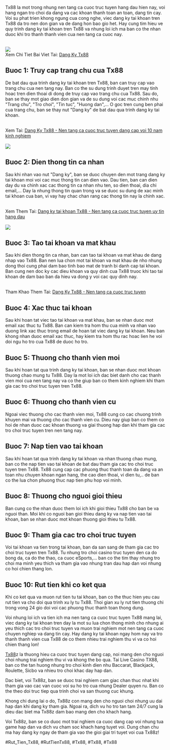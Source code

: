 <p>
		Tx88 la mot trong nhung nen tang ca cuoc truc tuyen hang dau hien nay, voi hang ngan tro choi da dang va cac khoan thanh toan an toan, dang tin cay. Voi su phat trien khong ngung cua cong nghe, viec dang ky tai khoan tren Tx88 da tro nen don gian va de dang hon bao gio het. Hay cung tim hieu ve quy trinh dang ky tai khoan tren Tx88 va nhung loi ich ma ban co the nhan duoc khi tro thanh thanh vien cua nen tang ca cuoc nay.
	</p><br><img src="https://tx88z.net/wp-content/uploads/2025/02/dang-ky-tx88.jpg"></br>
Xem Chi Tiet Bai Viet Tai: <a href="https://tx88z.net/dang-ky-tx88/">Dang Ky Tx88</a><h2>Buoc 1: Truy cap trang chu cua Tx88</h2><p>
		De bat dau qua trinh dang ky tai khoan tren Tx88, ban can truy cap vao trang chu cua nen tang nay. Ban co the su dung trinh duyet tren may tinh hoac tren dien thoai di dong de truy cap vao trang chu cua Tx88. Sau do, ban se thay mot giao dien don gian va de su dung voi cac muc chinh nhu "Trang chu", "Tro choi", "Tin tuc", "Huong dan",... O goc tren cung ben phai cua trang chu, ban se thay nut "Dang ky" de bat dau qua trinh dang ky tai khoan.
	</p><br>Xem Tai: <a href="https://bbs.heyshell.com/forum.php?mod=viewthread&tid=41644&extra=">Dang Ky Tx88 - Nen tang ca cuoc truc tuyen dang cap voi 10 nam kinh nghiem</a></br><br><img src="https://tx88z.net/wp-content/uploads/2025/02/nhung-ly-do-nen-tham-gia-va-dang-ky-tx88.jpg"></br><h2>Buoc 2: Dien thong tin ca nhan</h2><p>
		Sau khi nhan vao nut "Dang ky", ban se duoc chuyen den mot trang dang ky tai khoan moi voi cac muc thong tin can dien vao. Dau tien, ban can dien day du va chinh xac cac thong tin ca nhan nhu ten, so dien thoai, dia chi email,... Day la nhung thong tin quan trong va se duoc su dung de xac minh tai khoan cua ban, vi vay hay chac chan rang cac thong tin nay la chinh xac.
	</p><br>Xem Them Tai: <a href="https://tx88znet1.shopinfo.jp/posts/56538233">Dang ky tai khoan Tx88 - Nen tang ca cuoc truc tuyen uy tin hang dau</a></br><br><img src="https://tx88z.net/wp-content/uploads/2025/02/quy-trinh-dang-ky-tx88.jpg"></br><h2>Buoc 3: Tao tai khoan va mat khau</h2><p>
		Sau khi dien thong tin ca nhan, ban can tao tai khoan va mat khau de dang nhap vao Tx88. Ban nen lua chon mot tai khoan va mat khau de nho nhung dong thoi cung phai dam bao tinh bao mat de tranh bi danh cap tai khoan. Ban cung nen doc ky cac dieu khoan va quy dinh cua Tx88 truoc khi tao tai khoan de dam bao ban da hieu va dong y voi cac quy dinh nay.
	</p><br>Tham Khao Them Tai: <a href="https://nguyenvandiepht198.wixsite.com/my-site-1/post/dang-ky-tx88-nen-tang-ca-cuoc-truc-tuyen">Dang Ky Tx88 - Nen tang ca cuoc truc tuyen</a></br><h2>Buoc 4: Xac thuc tai khoan</h2><p>
		Sau khi hoan tat viec tao tai khoan va mat khau, ban se nhan duoc mot email xac thuc tu Tx88. Ban can kiem tra hom thu cua minh va nhan vao duong link xac thuc trong email de hoan tat viec dang ky tai khoan. Neu ban khong nhan duoc email xac thuc, hay kiem tra hom thu rac hoac lien he voi doi ngu ho tro cua Tx88 de duoc ho tro.
	</p><h2>Buoc 5: Thuong cho thanh vien moi</h2><p>
		Sau khi hoan tat qua trinh dang ky tai khoan, ban se nhan duoc mot khoan thuong chao mung tu Tx88. Day la mot loi ich dac biet danh cho cac thanh vien moi cua nen tang nay va co the giup ban co them kinh nghiem khi tham gia cac tro choi truc tuyen tren Tx88.
	</p><h2>Buoc 6: Thuong cho thanh vien cu</h2><p>
		Ngoai viec thuong cho cac thanh vien moi, Tx88 cung co cac chuong trinh khuyen mai va thuong cho cac thanh vien cu. Dieu nay giup ban co them co hoi de nhan duoc cac khoan thuong va giai thuong hap dan khi tham gia cac tro choi truc tuyen tren nen tang nay.
	</p><h2>Buoc 7: Nap tien vao tai khoan</h2><p>
		Sau khi hoan tat qua trinh dang ky tai khoan va nhan thuong chao mung, ban co the nap tien vao tai khoan de bat dau tham gia cac tro choi truc tuyen tren Tx88. Tx88 cung cap cac phuong thuc thanh toan da dang va an toan nhu chuyen khoan ngan hang, the cao dien thoai, vi dien tu,.. de ban co the lua chon phuong thuc nap tien phu hop voi minh.
	</p><h2>Buoc 8: Thuong cho nguoi gioi thieu</h2><p>
		Ban cung co the nhan duoc them loi ich khi gioi thieu Tx88 cho ban be va nguoi than. Moi khi co nguoi ban gioi thieu dang ky va nap tien vao tai khoan, ban se nhan duoc mot khoan thuong gioi thieu tu Tx88.
	</p><h2>Buoc 9: Tham gia cac tro choi truc tuyen</h2><p>
		Voi tai khoan va tien trong tai khoan, ban da san sang de tham gia cac tro choi truc tuyen tren Tx88. Tu nhung tro choi casino truc tuyen den ca do bong da, ca do the thao, ca cuoc eSports,... ban co the tim thay nhung tro choi ma minh yeu thich va tham gia vao nhung tran dau hap dan voi nhung co hoi chien thang lon.
	</p><h2>Buoc 10: Rut tien khi co ket qua</h2><p>
		Khi co ket qua va muon rut tien tu tai khoan, ban co the thuc hien yeu cau rut tien va cho doi qua trinh xu ly tu Tx88. Thoi gian xu ly rut tien thuong chi trong vong 24 gio doi voi cac phuong thuc thanh toan thong dung.
	</p><p>
		Voi nhung loi ich va tien ich ma nen tang ca cuoc truc tuyen Tx88 mang lai, viec dang ky tai khoan tren day la mot su lua chon thong minh cho nhung ai yeu thich cac tro choi truc tuyen va muon trai nghiem mot nen tang ca cuoc chuyen nghiep va dang tin cay. Hay dang ky tai khoan ngay hom nay va tro thanh thanh vien cua Tx88 de co them nhieu trai nghiem thu vi va co hoi chien thang lon!
	</p><p><a href="https://tx88z.net/">Tx88</a>z la thuong hieu ca cuoc truc tuyen dang cap, noi mang den cho nguoi choi nhung trai nghiem thu vi va khong the bo qua. Tai Live Casino TX88, ban co the tan huong nhung tro choi kinh dien nhu Baccarat, Blackjack, Roulette, Sicbo va nhieu tro choi khac day hap dan.

Dac biet, voi Tx88z, ban se duoc trai nghiem cam giac chan thuc nhat khi tham gia vao cac van cuoc voi su ho tro cua nhung Dealer quyen ru. Ban co the theo doi truc tiep qua trinh choi va san thuong cuc khung.

Khong chi dung lai o do, Tx88z con mang den cho nguoi choi nhung uu dai hap dan khi dang ky tham gia. Ngoai ra, dich vu ho tro tan tam 24/7 cung la dieu dac biet ma Tx88z dam bao mang den cho khach hang.

Voi Tx88z, ban se co duoc mot trai nghiem ca cuoc dang cap voi nhung tua game hap dan va dich vu cham soc khach hang tuyet voi. Dung chan chu ma hay dang ky ngay de tham gia vao the gioi giai tri tuyet voi cua Tx88z!</p>
#Rut_Tien_Tx88, #RutTienTx88, #Tx88, #Tx88, #Tx88
